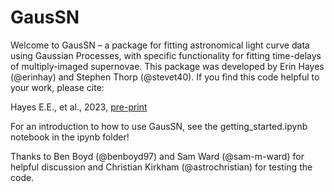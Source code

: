 # GausSN

Welcome to GausSN – a package for fitting astronomical light curve data using Gaussian Processes, with specific functionality for fitting time-delays of multiply-imaged supernovae. This package was developed by Erin Hayes (@erinhay) and Stephen Thorp (@stevet40). If you find this code helpful to your work, please cite:

  Hayes E.E., et al., 2023, [pre-print](https://arxiv.org/abs/2311.17997)

For an introduction to how to use GausSN, see the getting_started.ipynb notebook in the ipynb folder!

Thanks to Ben Boyd (@benboyd97) and Sam Ward (@sam-m-ward) for helpful discussion and Christian Kirkham (@astrochristian) for testing the code.

